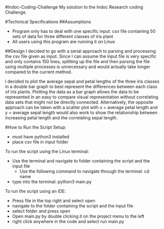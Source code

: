 #Indoc-Coding-Challenge
My solution to the Indoc Research coding Challenge.

#Techinical Specifications
##Assumptions
* Program only has to deal with one specific input: csv file containing 50 sets of data for three different 
classes of iris plant
* All users using this program are running it on Linux 

##Design
I decided to go with a serial approach to parsing and processing the csv file given as input. Since I can 
assume the input file is very specific and only contains 150 lines, splitting up the file and then parsing 
the file using multiple processes is unnecessary and would actually take longer compared to the current method.

I decided to plot the average sepal and petal lengths of the three iris classes in a double bar graph to best
represent the differences between each class of iris plants. Plotting the data as a bar graph allows the data
to be represented in an easy to compare visual representation without correlating data sets that might not
be directly connected. Alternatively, the opposite approach can be taken with a scatter plot with x = average 
petal length and y = average sepal length would also work to show the relationship between increasing petal
length and the correlating sepal length.

#How to Run the Script
Setup:
* must have python3 installed
* place csv file in input folder

To run the script using the Linux terminal:
* Use the terminal and navigate to folder containing the script and the input file
    * Use the following command to navigate through the terminal: cd name 
* type into the terminal: python3 main.py

To run the script using an IDE:
* Press file in the top right and select open
* navigate to the folder containing the script and the input file
* select folder and press open
* Open main.py by double clicking it on the project menu to the left
* right click anywhere in the code and select run main.py